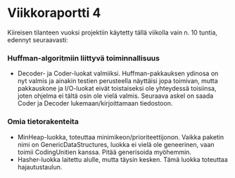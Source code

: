 # Viikkoraportti 4

Kiireisen tilanteen vuoksi projektiin käytetty tällä viikolla vain n. 10 tuntia, edennyt seuraavasti:

### Huffman-algoritmiin liittyvä toiminnallisuus
* Decoder- ja Coder-luokat valmiiksi. Huffman-pakkauksen ydinosa on nyt valmis ja ainakin testien perusteella näyttäisi jopa toimivan, mutta pakkauskone ja I/O-luokat eivät toistaiseksi ole yhteydessä toisiinsa, joten ohjelma ei tältä osin ole vielä valmis. Seuraava askel on saada Coder ja Decoder lukemaan/kirjoittamaan tiedostoon.

### Omia tietorakenteita
* MinHeap-luokka, toteuttaa minimikeon/prioriteettijonon. Vaikka paketin nimi on GenericDataStructures, luokka ei vielä ole geneerinen, vaan toimii CodingUnitien kanssa. Pitää generisoida myöhemmin.
* Hasher-luokka laitettu alulle, mutta täysin kesken. Tämä luokka toteuttaa hajautustaulun.
